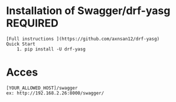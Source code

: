 # Installation of Swagger/drf-yasg REQUIRED

	[Full instructions ](https://github.com/axnsan12/drf-yasg)
	Quick Start
		1. pip install -U drf-yasg
		
# Acces 
	[YOUR_ALLOWED_HOST]/swagger
	ex: http://192.168.2.26:8000/swagger/